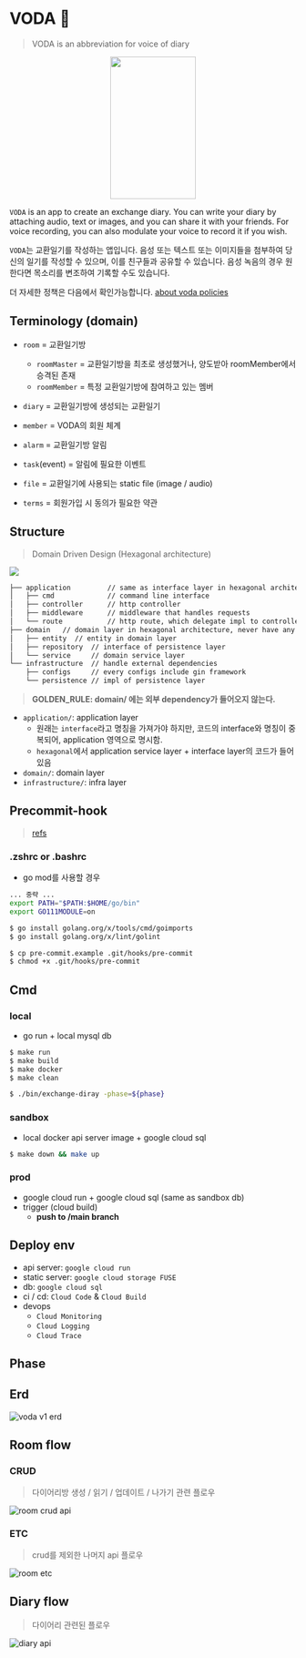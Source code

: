 # VODA 📙

> VODA is an abbreviation for voice of diary

<div align="center">
  <img width="150" height="250" src="https://user-images.githubusercontent.com/37536298/153554715-f821d0f8-8f51-4f4c-b9e6-a19e02ecb5c2.png" />
</div>

`VODA` is an app to create an exchange diary.
You can write your diary by attaching audio, text or images, and you can share it with your friends. For voice recording, you can also modulate your voice to record it if you wish.

`VODA`는 교환일기를 작성하는 앱입니다. 음성 또는 텍스트 또는 이미지들을 첨부하여 당신의 일기를 작성할 수 있으며, 이를 친구들과 공유할 수 있습니다. 음성 녹음의 경우 원한다면 목소리를 변조하여 기록할 수도 있습니다.

더 자세한 정책은 다음에서 확인가능합니다. [about voda policies](./docs/fixed_policy.md)

## Terminology (domain)

- `room` = 교환일기방
  - `roomMaster` = 교환일기방을 최초로 생성했거나, 양도받아 roomMember에서 승격된 존재
  - `roomMember` = 특정 교환일기방에 참여하고 있는 멤버
- `diary` = 교환일기방에 생성되는 교환일기
- `member` = VODA의 회원 체계

- `alarm` = 교환일기방 알림
- `task`(event) = 알림에 필요한 이벤트
- `file` = 교환일기에 사용되는 static file (image / audio)
- `terms` = 회원가입 시 동의가 필요한 약관

## Structure

> Domain Driven Design (Hexagonal architecture)

![](https://github.com/Sairyss/domain-driven-hexagon/blob/master/assets/images/DomainDrivenHexagon.png)

```bash
├── application         // same as interface layer in hexagonal architecture
│   ├── cmd             // command line interface
│   ├── controller      // http controller
│   ├── middleware      // middleware that handles requests
│   └── route           // http route, which delegate impl to controller
├── domain   // domain layer in hexagonal architecture, never have any external dependencies
│   ├── entity  // entity in domain layer
│   ├── repository  // interface of persistence layer
│   └── service     // domain service layer
└── infrastructure  // handle external dependencies
    ├── configs     // every configs include gin framework
    └── persistence // impl of persistence layer
```

> **GOLDEN_RULE: domain/ 에는 외부 dependency가 들어오지 않는다.**

- `application/`: application layer
  - 원래는 `interface`라고 명칭을 가져가야 하지만, 코드의 interface와 명칭이 중복되어, application 영역으로 명시함.
  - `hexagonal`에서 application service layer + interface layer의 코드가 들어있음
- `domain/`: domain layer
- `infrastructure/`: infra layer

## Precommit-hook

> [refs](https://tutorialedge.net/golang/improving-go-workflow-with-git-hooks/)

### .zshrc or .bashrc

- go mod를 사용할 경우

```sh
... 중략 ...
export PATH="$PATH:$HOME/go/bin"
export GO111MODULE=on
```

```bash
$ go install golang.org/x/tools/cmd/goimports
$ go install golang.org/x/lint/golint

$ cp pre-commit.example .git/hooks/pre-commit
$ chmod +x .git/hooks/pre-commit
```

## Cmd

### local

- go run + local mysql db

```sh
$ make run
$ make build
$ make docker
$ make clean

$ ./bin/exchange-diray -phase=${phase}
```

### sandbox

- local docker api server image + google cloud sql

```sh
$ make down && make up
```

### prod

- google cloud run + google cloud sql (same as sandbox db)
- trigger (cloud build)
  - **push to /main branch**

## Deploy env

- api server: `google cloud run`
- static server: `google cloud storage FUSE`
- db: `google cloud sql`
- ci / cd: `Cloud Code` & `Cloud Build`
- devops
  - `Cloud Monitoring`
  - `Cloud Logging`
  - `Cloud Trace`

## Phase

## Erd

![voda v1 erd](http://www.plantuml.com/plantuml/proxy?cache=no&src=https://raw.githubusercontent.com/ExchangeDiary/exchange-diary/main/docs/erd.puml)

## Room flow

### CRUD

> 다이어리방 생성 / 읽기 / 업데이트 / 나가기 관련 플로우

![room crud api](http://www.plantuml.com/plantuml/proxy?cache=no&src=https://raw.githubusercontent.com/ExchangeDiary/exchange-diary/main/docs/rooms-crud.puml)

### ETC

> crud를 제외한 나머지 api 플로우

![room etc](http://www.plantuml.com/plantuml/proxy?cache=no&src=https://raw.githubusercontent.com/ExchangeDiary/exchange-diary/main/docs/rooms-etc.puml)

## Diary flow

> 다이어리 관련된 플로우

![diary api](http://www.plantuml.com/plantuml/proxy?cache=no&src=https://raw.githubusercontent.com/ExchangeDiary/exchange-diary/main/docs/diaries.puml)
